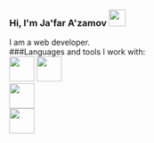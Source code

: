 ### Hi, I'm Ja'far A'zamov <img src="https://i.giphy.com/media/gM5qFksULw54NMWyry/giphy.webp" width="30px">
I am a web developer. </br>
###Languages and tools I work with:
</br>
<code height="25px"><img src="https://banner2.cleanpng.com/20180802/tpl/kisspng-logo-html5-brand-clip-art-%E6%9D%89-%E5%B1%B1-%E8%89%AF-%E9%9B%84-5b62be01b565d5.334247781533197825743.jpg" width="45px"></code>
<code height="25px"><img src="https://w7.pngwing.com/pngs/4/808/png-transparent-css3-css3-logo-logo-language-programming-language-css-3d-icon-thumbnail.png" width="45px"> </code>
<code height="25px"><img src="https://www.nicepng.com/png/full/352-3529769_html5-course-training-content-details-logo-html-5.png" width="45px"> </code>
<code height="25px"><img src="https://www.nicepng.com/png/full/352-3529769_html5-course-training-content-details-logo-html-5.png" width="45px"> </code>

